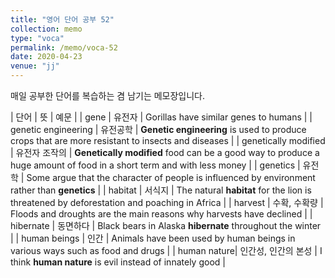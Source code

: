 ```yaml
---
title: "영어 단어 공부 52"
collection: memo
type: "voca"
permalink: /memo/voca-52
date: 2020-04-23
venue: "jj"
---
```


매일 공부한 단어를 복습하는 겸 남기는 메모장입니다.

| 단어 | 뜻 | 예문 |
| gene | 유전자 | Gorillas have similar genes to humans |
| genetic engineering | 유전공학 | **Genetic engineering** is used to produce crops that are more resistant to insects and diseases |
| genetically modified | 유전자 조작의 | **Genetically modified** food can be a good way to produce a huge amount of food in a short term and with less money |
| genetics | 유전학 | Some argue that the character of people is influenced by environment rather than **genetics** |
| habitat | 서식지 | The natural **habitat** for the lion is threatened by deforestation and poaching in Africa |
| harvest | 수확, 수확량 | Floods and droughts are the main reasons why harvests have declined |
| hibernate | 동면하다 | Black bears in Alaska **hibernate** throughout the winter |
| human beings | 인간 | Animals have been used by human beings in various ways such as food and drugs |
| human nature| 인간성, 인간의 본성 | I think **human nature** is evil instead of innately good |


